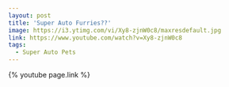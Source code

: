 ```yaml
---
layout: post
title: 'Super Auto Furries??'
image: https://i3.ytimg.com/vi/Xy8-zjnW0c8/maxresdefault.jpg
link: https://www.youtube.com/watch?v=Xy8-zjnW0c8
tags:
  - Super Auto Pets
---
```


{% youtube page.link %}
